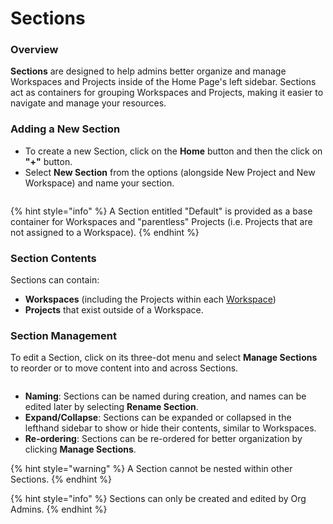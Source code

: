 # Sections

### Overview

**Sections** are designed to help admins better organize and manage Workspaces and Projects inside of the Home Page's left sidebar. Sections act as containers for grouping Workspaces and Projects, making it easier to navigate and manage your resources.

### Adding a New Section

* To create a new Section, click on the **Home** button and then the click on **"+"** button.
* Select **New Section** from the options (alongside New Project and New Workspace) and name your section.

<figure><img src="../../.gitbook/assets/Screen Shot 2024-07-08 at 4.30.45 PM.png" alt=""><figcaption></figcaption></figure>

{% hint style="info" %}
A Section entitled "Default" is provided as a base container for Workspaces and "parentless" Projects (i.e. Projects that are not assigned to a Workspace).
{% endhint %}

### Section Contents

Sections can contain:

* **Workspaces** (including the Projects within each [Workspace](../../quick-start/get-started-with-workspace/))
* **Projects** that exist outside of a Workspace.

### Section Management

To edit a Section, click on its three-dot menu and select **Manage Sections** to reorder or to move content into and across Sections.&#x20;

<figure><img src="../../.gitbook/assets/Screenshot 2024-07-08 at 4.37.20 PM.png" alt=""><figcaption></figcaption></figure>

* **Naming**: Sections can be named during creation, and names can be edited later by selecting **Rename Section**.
* **Expand/Collapse**: Sections can be expanded or collapsed in the lefthand sidebar to show or hide their contents, similar to Workspaces.
* **Re-ordering**: Sections can be re-ordered for better organization by clicking **Manage Sections**.

{% hint style="warning" %}
A Section cannot be nested within other Sections.
{% endhint %}

{% hint style="info" %}
Sections can only be created and edited by Org Admins.
{% endhint %}

